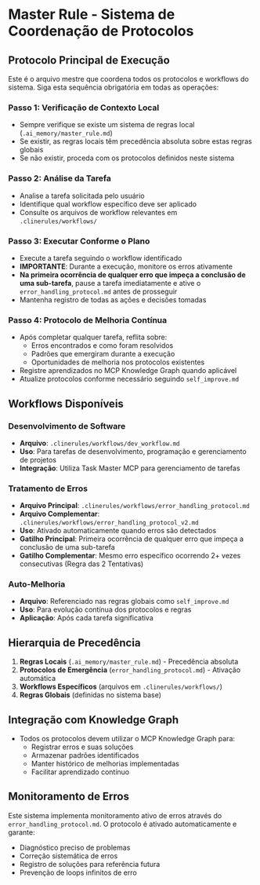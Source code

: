 # Master Rule - Sistema de Coordenação de Protocolos

## Protocolo Principal de Execução

Este é o arquivo mestre que coordena todos os protocolos e workflows do sistema. Siga esta sequência obrigatória em todas as operações:

### Passo 1: Verificação de Contexto Local
- Sempre verifique se existe um sistema de regras local (`.ai_memory/master_rule.md`)
- Se existir, as regras locais têm precedência absoluta sobre estas regras globais
- Se não existir, proceda com os protocolos definidos neste sistema

### Passo 2: Análise da Tarefa
- Analise a tarefa solicitada pelo usuário
- Identifique qual workflow específico deve ser aplicado
- Consulte os arquivos de workflow relevantes em `.clinerules/workflows/`

### Passo 3: Executar Conforme o Plano
- Execute a tarefa seguindo o workflow identificado
- **IMPORTANTE**: Durante a execução, monitore os erros ativamente
- **Na primeira ocorrência de qualquer erro que impeça a conclusão de uma sub-tarefa**, pause a tarefa imediatamente e ative o `error_handling_protocol.md` antes de prosseguir
- Mantenha registro de todas as ações e decisões tomadas

### Passo 4: Protocolo de Melhoria Contínua
- Após completar qualquer tarefa, reflita sobre:
  - Erros encontrados e como foram resolvidos
  - Padrões que emergiram durante a execução
  - Oportunidades de melhoria nos protocolos existentes
- Registre aprendizados no MCP Knowledge Graph quando aplicável
- Atualize protocolos conforme necessário seguindo `self_improve.md`

## Workflows Disponíveis

### Desenvolvimento de Software
- **Arquivo**: `.clinerules/workflows/dev_workflow.md`
- **Uso**: Para tarefas de desenvolvimento, programação e gerenciamento de projetos
- **Integração**: Utiliza Task Master MCP para gerenciamento de tarefas

### Tratamento de Erros
- **Arquivo Principal**: `.clinerules/workflows/error_handling_protocol.md`
- **Arquivo Complementar**: `.clinerules/workflows/error_handling_protocol_v2.md`
- **Uso**: Ativado automaticamente quando erros são detectados
- **Gatilho Principal**: Primeira ocorrência de qualquer erro que impeça a conclusão de uma sub-tarefa
- **Gatilho Complementar**: Mesmo erro específico ocorrendo 2+ vezes consecutivas (Regra das 2 Tentativas)

### Auto-Melhoria
- **Arquivo**: Referenciado nas regras globais como `self_improve.md`
- **Uso**: Para evolução contínua dos protocolos e regras
- **Aplicação**: Após cada tarefa significativa

## Hierarquia de Precedência

1. **Regras Locais** (`.ai_memory/master_rule.md`) - Precedência absoluta
2. **Protocolos de Emergência** (`error_handling_protocol.md`) - Ativação automática
3. **Workflows Específicos** (arquivos em `.clinerules/workflows/`)
4. **Regras Globais** (definidas no sistema base)

## Integração com Knowledge Graph

- Todos os protocolos devem utilizar o MCP Knowledge Graph para:
  - Registrar erros e suas soluções
  - Armazenar padrões identificados
  - Manter histórico de melhorias implementadas
  - Facilitar aprendizado contínuo

## Monitoramento de Erros

Este sistema implementa monitoramento ativo de erros através do `error_handling_protocol.md`. O protocolo é ativado automaticamente e garante:
- Diagnóstico preciso de problemas
- Correção sistemática de erros
- Registro de soluções para referência futura
- Prevenção de loops infinitos de erro
